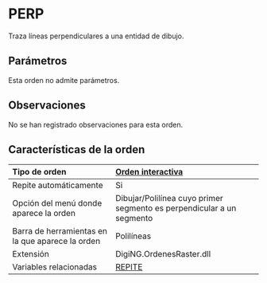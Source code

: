 # PERP

Traza líneas perpendiculares a una entidad de dibujo.

## Parámetros

Esta orden no admite parámetros.

## Observaciones

No se han registrado observaciones para esta orden.

## Características de la orden

| Tipo de orden | [Orden interactiva](perp.md) |
| :--- | :--- |
| Repite automáticamente | Si |
| Opción del menú donde aparece la orden | Dibujar/Polilínea cuyo primer segmento es perpendicular a un segmento |
| Barra de herramientas en la que aparece la orden | Polilíneas |
| Extensión | DigiNG.OrdenesRaster.dll |
| Variables relacionadas | [REPITE](https://github.com/digi21/docs/tree/7fc627c885c16fb88afc7cc05a6df2a2f4a54563/digi3d-net/referencia/digi3d.net/ventana-de-dibujo/ordenes/p/REPITE.html) |

